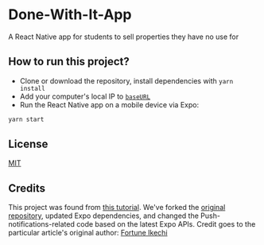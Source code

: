 # Done-With-It-App
A React Native app for students to sell properties they have no use for 


## How to run this project?

- Clone or download the repository, install dependencies with `yarn install`
- Add your computer's local IP to [`baseURL`](https://github.com/codezri/Done-With-It-App/blob/ea83e41f1d08f61c5e9fbeb91f3f078dc7b15513/app/api/client.js#L4)
- Run the React Native app on a mobile device via Expo:

```bash
yarn start
```

## License
[MIT](LICENSE)

## Credits

This project was found from [this tutorial](https://blog.logrocket.com/how-to-create-and-send-push-notifications-in-react-native/). We've forked the [original repository](https://github.com/iamfortune/Done-With-It-App), updated Expo dependencies, and changed the Push-notifications-related code based on the latest Expo APIs. Credit goes to the particular article's original author: [Fortune Ikechi](https://blog.logrocket.com/author/fortuneikechi/)

